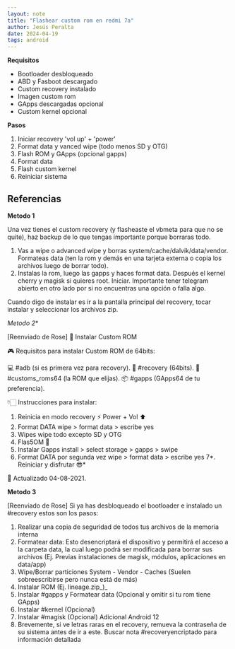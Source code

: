```yaml
---
layout: note
title: "Flashear custom rom en redmi 7a"
author: Jesús Peralta
date: 2024-04-19
tags: android
---
```


**Requisitos**

- Bootloader desbloqueado
- ABD y Fasboot descargado
- Custom recovery instalado
- Imagen custom rom
- GApps descargadas opcional
- Custom kernel opcional

**Pasos**

1. Iniciar recovery 'vol up' + 'power'
2. Format data y vanced wipe (todo menos SD y OTG)
3. Flash ROM y GApps (opcional gapps)
4. Format data
5. Flash custom kernel
6. Reiniciar sistema

## Referencias

**Metodo 1**

Una vez tienes el custom recovery (y flasheaste el vbmeta para que no se quite), haz backup de lo que tengas importante porque borraras todo.

1. Vas a wipe o advanced wipe y borras system/cache/dalvik/data/vendor.
Formateas data (ten la rom y demás en una tarjeta externa o copia los archivos luego de borrar todo).
2. Instalas la rom, luego las gapps y haces format data. Después el kernel cherry y magisk si quieres root. Iniciar.
Importante tener telegram abierto en otro lado por si no encuentras una opción o falla algo.

Cuando digo de instalar es ir a la pantalla principal del recovery, tocar instalar y seleccionar los archivos zip.

*Metodo 2**

[Reenviado de Rose]
📌 Instalar Custom ROM

🎮 Requisitos para instalar Custom ROM de 64bits:

💻 #adb (si es primera vez para recovery).
🎯 #recovery (64bits).
🧩 #customs_roms64 (la ROM que elijas).
📦 #gapps (GApps64 de tu preferencia).

👇🏻 Instrucciones para instalar:

1. Reinicia en modo recovery
⚡️ Power + Vol ⬆️
2. Format DATA
wipe > format data > escribe yes
3. Wipes
wipe todo excepto SD y OTG
4. Flas5OM 🤑
5. Instalar Gapps
install > select storage > gapps > swipe
6. Format DATA por segunda vez
wipe > format data > escribe yes
7*. Reiniciar y disfrutar 😎*

📆 Actualizado 04-08-2021.

**Metodo 3**

[Reenviado de Rose]
Si ya has desbloqueado el bootloader e instalado un #recovery estos son los pasos:

1. Realizar una copia de seguridad de todos tus archivos de la memoria interna
2. Formatear data: Esto desencriptará el dispositivo y permitirá el acceso a la carpeta data, la cual luego podrá ser modificada para borrar sus archivos (Ej. Previas instalaciones de magisk, módulos, aplicaciones en data/app)
3. Wipe/Borrar particiones System - Vendor - Caches (Suelen sobreescribirse pero nunca está de más)
4. Instalar ROM (Ej. lineage.zip_)_
5. Instalar #gapps y Formatear data (Opcional y omitir si tu rom tiene GApps)
6. Instalar #kernel (Opcional)
7. Instalar #magisk (Opcional)
Adicional Android 12
8. Brevemente, si ve letras raras en el recovery, remueva la contraseña de su sistema antes de ir a este. Buscar nota #recoveryencriptado para información detallada
